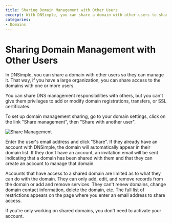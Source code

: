 ```yaml
---
title: Sharing Domain Management with Other Users
excerpt: With DNSimple, you can share a domain with other users to share management.
categories:
- Domains
---
```


# Sharing Domain Management with Other Users

In DNSimple, you can share a domain with other users so they can manage it. That way, if you have a large organization, you can share access to the domains with one or more users.

You can share DNS management responsibilities with others, but you can't give them privileges to add or modify domain registrations, transfers, or SSL certificates.

To set up domain management sharing, go to your domain settings, click on the link "Share management", then "Share with another user".

![Share Management](/files/share-management-card.png)

Enter the user's email address and click "Share". If they already have an account with DNSimple, the domain will automatically appear in their domain list. If they don't have an account, an invitation email will be sent indicating that a domain has been shared with them and that they can create an account to manage that domain.

Accounts that have access to a shared domain are limited as to what they can do with the domain. They can only add, edit, and remove records from the domain or add and remove services. They can't renew domains, change domain contact information, delete the domain, etc. The full list of restrictions appears on the page where you enter an email address to share access.

If you're only working on shared domains, you don't need to activate your account.
